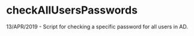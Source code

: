 # checkAllUsersPasswords
 13/APR/2019 - Script for checking a specific password for all users in AD.
